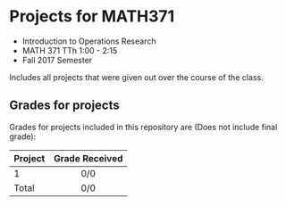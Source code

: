 # Projects for MATH371
* Introduction to Operations Research
* MATH 371 TTh 1:00 - 2:15
* Fall 2017 Semester

Includes all projects that were given out over the course of the class.

## Grades for projects
Grades for projects included in this repository are (Does not include final grade):

| Project       | Grade Received       |
| ------------- |:--------------------:|
| 1             | 0/0                  |
| Total         | 0/0                  |
